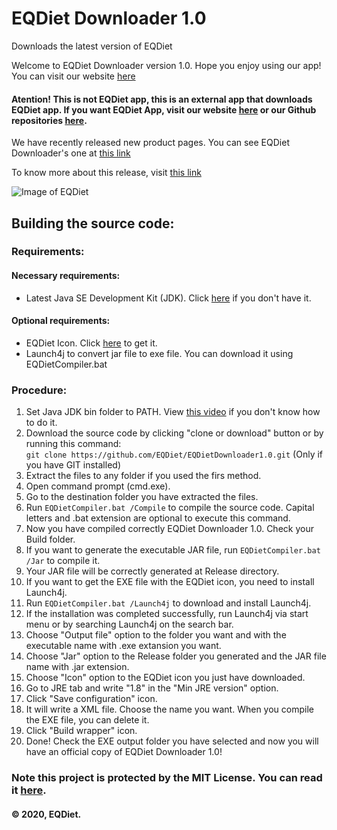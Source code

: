 # EQDiet Downloader 1.0
Downloads the latest version of EQDiet

Welcome to EQDiet Downloader version 1.0. Hope you enjoy using our app! You can visit our website [here](https://eqdiet.weebly.com)

#### Atention! This is not EQDiet app, this is an external app that downloads EQDiet app. If you want EQDiet App, visit our website [here](https://eqdiet.weebly.com/downloads.html) or our Github repositories [here](https://github.com/EQDiet).

We have recently released new product pages. You can see EQDiet Downloader's one at [this link](https://eqdiet.weebly.com/eqdiet-downloader.html)

To know more about this release, visit [this link](https://eqdiet.weebly.com/release-notes/released-eqdiet-downloader-10)

![Image of EQDiet](https://eqdiet.weebly.com/uploads/1/2/2/7/122786941/eqdiet_orig.png)

## Building the source code:

### Requirements:

#### Necessary requirements:

- Latest Java SE Development Kit (JDK). Click [here](https://bit.ly/javadevelopmentkit) if you don't have it.

#### Optional requirements:

- EQDiet Icon. Click [here](https://drive.google.com/uc?export=download&id=1FTz1a2WWUdH8tjqEx7AUVdR1lHHBMxJK) to get it.
- Launch4j to convert jar file to exe file. You can download it using EQDietCompiler.bat

### Procedure:

1. Set Java JDK bin folder to PATH. View [this video](https://www.youtube.com/watch?v=vhBNV8no4CI) if you don't know how to do it.
2. Download the source code by clicking "clone or download" button or by running this command:                          
`git clone https://github.com/EQDiet/EQDietDownloader1.0.git` (Only if you have GIT installed)
3. Extract the files to any folder if you used the firs method.
4. Open command prompt (cmd.exe).
5. Go to the destination folder you have extracted the files.
6. Run `EQDietCompiler.bat /Compile` to compile the source code. Capital letters and .bat extension are optional to execute this command.
7. Now you have compiled correctly EQDiet Downloader 1.0. Check your Build folder.
8. If you want to generate the executable JAR file, run `EQDietCompiler.bat /Jar` to compile it.
9. Your JAR file will be correctly generated at Release directory.
10. If you want to get the EXE file with the EQDiet icon, you need to install Launch4j.
11. Run `EQDietCompiler.bat /Launch4j` to download and install Launch4j.
12. If the installation was completed successfully, run Launch4j via start menu or by searching Launch4j on the search bar.
11. Choose "Output file" option to the folder you want and with the executable name with .exe extansion you want.
12. Choose "Jar" option to the Release folder you generated and the JAR file name with .jar extension.
13. Choose "Icon" option to the EQDiet icon you just have downloaded.
14. Go to JRE tab and write "1.8" in the "Min JRE version" option.
15. Click "Save configuration" icon.
16. It will write a XML file. Choose the name you want. When you compile the EXE file, you can delete it.
17. Click "Build wrapper" icon.
18. Done! Check the EXE output folder you have selected and now you will have an official copy of EQDiet Downloader 1.0!

### Note this project is protected by the MIT License. You can read it [here](https://github.com/EQDiet/EQDietDownloader1.0/blob/master/LICENSE).
#### © 2020, EQDiet.
